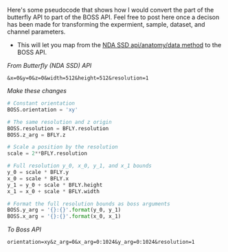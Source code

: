 Here's some pseudocode that shows how I would convert the part of the butterfly API to part of the BOSS API. Feel free to post here once a decison has been made for transforming the expermient, sample, dataset, and channel parameters.

* This will let you map from the [NDA SSD api/anatomy/data method](http://rc.hoff.in/SSD/System-Specification.pdf#page=8) to the BOSS API.

*From Butterfly (NDA SSD) API*
```
&x=0&y=0&z=0&width=512&height=512&resolution=1
```

*Make these changes*
```python
# Constant orientation
BOSS.orientation = 'xy'

# The same resolution and z origin
BOSS.resolution = BFLY.resolution
BOSS.z_arg = BFLY.z

# Scale a position by the resolution
scale = 2**BFLY.resolution

# Full resolution y_0, x_0, y_1, and x_1 bounds
y_0 = scale * BFLY.y
x_0 = scale * BFLY.x
y_1 = y_0 + scale * BFLY.height
x_1 = x_0 + scale * BFLY.width

# Format the full resolution bounds as boss arguments
BOSS.y_arg = '{}:{}'.format(y_0, y_1)
BOSS.x_arg = '{}:{}'.format(x_0, x_1)
```


*To Boss API*
```
orientation=xy&z_arg=0&x_arg=0:1024&y_arg=0:1024&resolution=1
```
